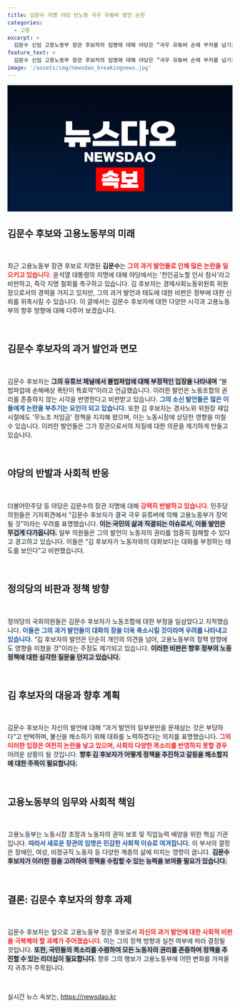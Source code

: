 ```yaml
---
title: 김문수 지명 야당 반노동 극우 유튜버 발언 논란
categories:
  - 고용
excerpt: >
  김문수 신임 고용노동부 장관 후보자의 임명에 대해 야당은 “극우 유튜버 손에 부처를 넘기겠다는 처사”라며 강력 반발하고 있습니다. 그의 과거 발언들은 논란의 중심에 서 있으며, 이는 국민의 삶에 심각한 영향을 미칠 수 있다는 우려를 낳고 있습니다.
feature_text: >
  김문수 신임 고용노동부 장관 후보자의 임명에 대해 야당은 “극우 유튜버 손에 부처를 넘기겠다는 처사”라며 강력 반발하고 있습니다. 그의 과거 발언들은 논란의 중심에 서 있으며, 이는 국민의 삶에 심각한 영향을 미칠 수 있다는 우려를 낳고 있습니다.
image: '/assets/img/newsdao_breakingnews.jpg'
---
```


<p><img src="/assets/img/newsdao_breakingnews.jpg" alt="ranknews 속보" /></p>

<h2 data-ke-size="size26">김문수 후보와 고용노동부의 미래</h2>

<p data-ke-size="size16">&nbsp;</p>

<p>최근 고용노동부 장관 후보로 지명된 <b>김문수</b>는 <b><span style="color: #ee2323;">그의 과거 발언들로 인해 많은 논란을 일으키고 있습니다.</span></b> 윤석열 대통령의 지명에 대해 야당에서는 '천인공노할 인사 참사'라고 비판하고, 즉각 지명 철회를 촉구하고 있습니다. 김 후보자는 경제사회노동위원회 위원장으로서의 경력을 가지고 있지만, 그의 과거 발언과 태도에 대한 비판은 정부에 대한 신뢰를 위축시킬 수 있습니다. 이 글에서는 김문수 후보자에 대한 다양한 시각과 고용노동부의 향후 방향에 대해 다루어 보겠습니다.</p></p>

<p data-ke-size="size16">&nbsp;</p>

<h2 data-ke-size="size26">김문수 후보자의 과거 발언과 면모</h2>

<p data-ke-size="size16">&nbsp;</p>

<p>김문수 후보자는 <b><span style="background-color: #21538527;">그의 유튜브 채널에서 불법파업에 대해 부정적인 입장을 나타내며</span></b> “불법파업에 손해배상 폭탄이 특효약”이라고 언급했습니다. 이러한 발언은 노동조합의 권리를 존중하지 않는 시각을 반영한다고 비판받고 있습니다. <b><span style="color: #1a5490;">그의 소신 발언들은 많은 이들에게 논란을 부추기는 요인이 되고 있습니다.</span></b> 또한 김 후보자는 경사노위 위원장 재임 시절에도 '무노조 저임금' 정책을 지지해 왔으며, 이는 노동시장에 상당한 영향을 미칠 수 있습니다. 이러한 발언들은 그가 장관으로서의 자질에 대한 의문을 제기하게 만들고 있습니다.</p></p>

<p data-ke-size="size16">&nbsp;</p>

<h2 data-ke-size="size26">야당의 반발과 사회적 반응</h2>

<p data-ke-size="size16">&nbsp;</p>

<p>더불어민주당 등 야당은 김문수의 장관 지명에 대해 <b><span style="color: #ee2323;">강력히 반발하고 있습니다.</span></b> 민주당 의원들은 기자회견에서 “김문수 후보자가 결국 극우 유튜버에 의해 고용노동부가 장악될 것”이라는 우려를 표명했습니다. <b><span style="background-color: #21538527;">이는 국민의 삶과 직결되는 이슈로서, 이들 발언은 무겁게 다가옵니다.</span></b> 일부 의원들은 그의 발언이 노동자의 권리를 엄중히 침해할 수 있다고 경고하고 있습니다. 이들은 “김 후보자가 노동자와의 대화보다는 대화를 부정하는 태도를 보인다”고 비판했습니다.</p></p>

<p data-ke-size="size16">&nbsp;</p>

<h2 data-ke-size="size26">정의당의 비판과 정책 방향</h2>

<p data-ke-size="size16">&nbsp;</p>

<p>정의당의 국회의원들은 김문수 후보자가 노동조합에 대한 부정을 일삼았다고 지적했습니다. <b><span style="color: #1a5490;">이들은 그의 과거 발언들이 대화의 장을 더욱 축소시킬 것이라며 우려를 나타내고 있습니다.</span></b> “김 후보자의 발언은 단순히 개인의 의견을 넘어, 고용노동부의 정책 방향에도 영향을 미쳤을 것”이라는 주장도 제기되고 있습니다. <b><span style="background-color: #21538527;">이러한 비판은 향후 정부의 노동 정책에 대한 심각한 질문을 던지고 있습니다.</span></b></p></p>

<p data-ke-size="size16">&nbsp;</p>

<h2 data-ke-size="size26">김 후보자의 대응과 향후 계획</h2>

<p data-ke-size="size16">&nbsp;</p>

<p>김문수 후보자는 자신의 발언에 대해 “과거 발언의 일부분만을 문제삼는 것은 부당하다”고 반박하며, 불신을 해소하기 위해 대화를 노력하겠다는 의지를 표명했습니다. <b><span style="color: #ee2323;">그의 이러한 입장은 여전히 논란을 낳고 있으며, 사회의 다양한 목소리를 반영하지 못할 경우</span></b> 어려운 상황이 될 것입니다. <b><span style="background-color: #21538527;">향후 김 후보자가 어떻게 정책을 추진하고 갈등을 해소할지에 대한 주목이 필요합니다.</span></b></p></p>

<p data-ke-size="size16">&nbsp;</p>

<h2 data-ke-size="size26">고용노동부의 임무와 사회적 책임</h2>

<p data-ke-size="size16">&nbsp;</p>

<p>고용노동부는 노동시장 조정과 노동자의 권익 보호 및 직업능력 배양을 위한 핵심 기관입니다. <b><span style="color: #1a5490;">따라서 새로운 장관의 임명은 민감한 사회적 이슈로 여겨집니다.</span></b> 이 부서의 결정은 장애인, 여성, 비정규직 노동자 등 다양한 계층의 삶에 미치는 영향이 큽니다. <b><span style="background-color: #21538527;">김문수 후보자가 이러한 점을 고려하여 정책을 수립할 수 있는 능력을 보여줄 필요가 있습니다.</span></b></p></p>

<p data-ke-size="size16">&nbsp;</p>

<h2 data-ke-size="size26">결론: 김문수 후보자의 향후 과제</h2>

<p data-ke-size="size16">&nbsp;</p>

<p>김문수 후보자는 앞으로 고용노동부 장관 후보로서 <b><span style="color: #ee2323;">자신의 과거 발언에 대한 사회적 비판을 극복해야 할 과제가 주어졌습니다.</span></b> 이는 그의 정책 방향과 실천 여부에 따라 결정될 것입니다. <b><span style="background-color: #21538527;">또한, 국민들의 목소리를 수렴하여 모든 노동자의 권리를 존중하며 정책을 추진할 수 있는 리더십이 필요합니다.</span></b> 향후 그의 행보가 고용노동부에 어떤 변화를 가져올지 귀추가 주목됩니다.</p></p>

<p data-ke-size="size16">&nbsp;</p>
실시간 뉴스 속보는, <a href="https://newsdao.kr" rel="dofollow">https://newsdao.kr</a>


